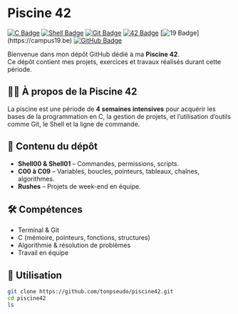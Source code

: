# Piscine 42

[![C Badge](https://img.shields.io/badge/Language-C-blue?logo=c)](https://en.wikipedia.org/wiki/C_%28programming_language%29) [![Shell Badge](https://img.shields.io/badge/Shell-Bash-green?logo=gnu-bash)](https://www.gnu.org/software/bash/) [![Git Badge](https://img.shields.io/badge/Git-Version%20Control-orange?logo=git)](https://git-scm.com/) [![42 Badge](https://img.shields.io/badge/%C3%89cole-42-black?logo=42)](https://42.fr) [![19 Badge]([https://img.shields.io/badge/%C3%89cole-42-black?logo=42](https://img.shields.io/badge/École-19-black?logo=19))](https://campus19.be) [![GitHub Badge](https://img.shields.io/badge/GitHub-Repo-lightgrey?logo=github)](https://github.com/tonpseudo/piscine42)

Bienvenue dans mon dépôt GitHub dédié à ma **Piscine 42**.  
Ce dépôt contient mes projets, exercices et travaux réalisés durant cette période.

## 🏊‍♂️ À propos de la Piscine 42
La piscine est une période de **4 semaines intensives** pour acquérir les bases de la programmation en C, la gestion de projets, et l’utilisation d’outils comme Git, le Shell et la ligne de commande.

## 📂 Contenu du dépôt
- **Shell00 & Shell01** – Commandes, permissions, scripts.
- **C00 à C09** – Variables, boucles, pointeurs, tableaux, chaînes, algorithmes.
- **Rushes** – Projets de week-end en équipe.

## 🛠️ Compétences
- Terminal & Git  
- C (mémoire, pointeurs, fonctions, structures)  
- Algorithmie & résolution de problèmes  
- Travail en équipe

## 🚀 Utilisation
```bash
git clone https://github.com/tonpseudo/piscine42.git
cd piscine42
ls
